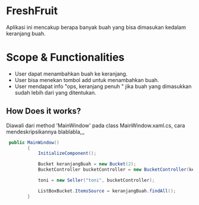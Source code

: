 ﻿# FreshFruit
Aplikasi ini mencakup berapa banyak buah yang bisa dimasukan kedalam keranjang buah.

# Scope & Functionalities
- User dapat menambahkan buah ke keranjang.
- User bisa menekan tombol add untuk menambahkan buah.
- User mendapat info "ops, keranjang penuh " jika buah yang dimasukkan sudah lebih dari yang ditentukan.

## How Does it works?

Diawali dari method 'MainWindow' pada class MainWindow.xaml.cs, cara mendeskripsikannya blablabla,,,

```csharp
 public MainWindow()
        {
            InitializeComponent();

            Bucket keranjangBuah = new Bucket(2);
            BucketController bucketController = new BucketController(keranjangBuah, this);

            toni = new Seller("toni", bucketController);

            ListBoxBucket.ItemsSource = keranjangBuah.findAll();
        }
```